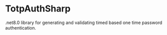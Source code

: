 # TotpAuthSharp
.net8.0 library for generating and validating timed based one time password authentication.
